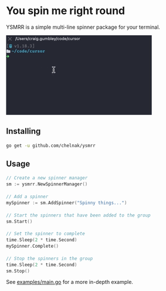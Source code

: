 # You spin me right round

YSMRR is a simple multi-line spinner package for your terminal.

!["ysmrr"](demo.gif)

## Installing

```bash
go get -u github.com/chelnak/ysmrr
```

## Usage

``` go
// Create a new spinner manager
sm := ysmrr.NewSpinnerManager()

// Add a spinner
mySpinner := sm.AddSpinner("Spinny things...")

// Start the spinners that have been added to the group
sm.Start()

// Set the spinner to complete
time.Sleep(2 * time.Second)
mySpinner.Complete()

// Stop the spinners in the group
time.Sleep(2 * time.Second)
sm.Stop()
```

See [examples/main.go](examples/main.go) for a more in-depth example.
